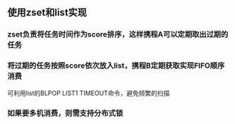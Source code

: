 ## 使用zset和list实现

### zset负责将任务时间作为score排序，这样携程A可以定期取出过期的任务

### 将过期的任务按照score依次放入list，携程B定期获取实现FIFO顺序消费
可利用list的BLPOP LIST1 TIMEOUT命令，避免频繁的扫描

### 如果要多机消费，则需支持分布式锁